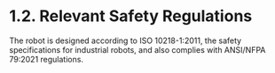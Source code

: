 ﻿# 1.2. Relevant Safety Regulations 

The robot is designed according to ISO 10218-1:2011, the safety specifications for industrial robots, and also complies with ANSI/NFPA 79:2021 regulations.